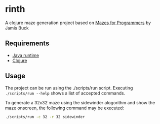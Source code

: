 # rinth

A clojure maze generation project based on [Mazes for Programmers](https://pragprog.com/titles/jbmaze/mazes-for-programmers/) by Jamis Buck

## Requirements

- [Java runtime](https://openjdk.org/)
- [Clojure]()

## Usage

The project can be run using the ./scripts/run script. Executing `./scripts/run --help` shows a list of accepted commands.

To generate a 32x32 maze using the sidewinder alogorithm and show the maze onscreen, the following command may be executed:

   ```sh
   ./scripts/run -c 32 -r 32 sidewinder
   ```
